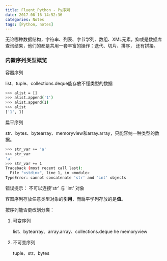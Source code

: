```yaml
---
title: Fluent_Python - Py序列
date: 2017-08-16 14:52:36
categories: Notes
tags: [Python, notes]
---
```


无论哪种数据结构，字符串、列表、字节学列、数组、XML元素，抑或是数据库查询结果，他们的都是共用一套丰富的操作：迭代、切片、排序， 还有拼接。

<!-- more -->

### 内置序列类型概览

容器序列

   list、tuple、collections.deque能存放不懂类型的数据
   ```bash
   >>> alist = []
   >>> alist.append('1')
   >>> alist.append(1)
   >>> alist
   ['1', 1]
   ```

扁平序列

   str、bytes、bytearray、memoryview和array.array，只能容纳一种类型的数据。
   ```bash
   >>> str_var += 'a'
   >>> str_var
   'a'
   >>> str_var += 1
   Traceback (most recent call last):
     File "<stdin>", line 1, in <module>
   TypeError: cannot concatenate 'str' and 'int' objects
   ```
   错误提示： 不可以连接'str' 与 'int' 对象

容器序列存放任意类型对象的**引用**，而扁平学列存放的是**值**。

按序列能否更改划分类：
   1. 可变序列

      list、bytearray、array.array、collections.deque
      he memoryview
   2. 不可变序列

      tuple、str、bytes
